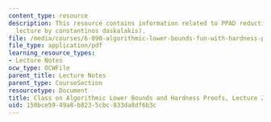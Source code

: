 ```yaml
---
content_type: resource
description: This resource contains information related to PPAD reductions (guest
  lecture by constantinos daskalakis).
file: /media/courses/6-890-algorithmic-lower-bounds-fun-with-hardness-proofs-fall-2014/150bce5949a8b8235cbc833da8df6b3c_MIT6_890F14_L23.pdf
file_type: application/pdf
learning_resource_types:
- Lecture Notes
ocw_type: OCWFile
parent_title: Lecture Notes
parent_type: CourseSection
resourcetype: Document
title: Class on Algorithmic Lower Bounds and Hardness Proofs, Lecture 23 Notes
uid: 150bce59-49a8-b823-5cbc-833da8df6b3c
---
```

